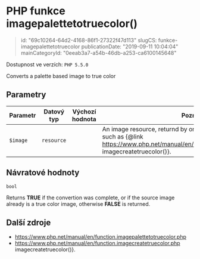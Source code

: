 PHP funkce imagepalettetotruecolor()
====================================

> id: "69c10264-64d2-4168-86f1-27322f47d113"
> slugCS: funkce-imagepalettetotruecolor
> publicationDate: "2019-09-11 10:04:04"
> mainCategoryId: "0eeab3a7-a54b-46db-a253-ca6100145648"

Dostupnost ve verzích: `PHP 5.5.0`

Converts a palette based image to true color


Parametry
--------------

| Parametr | Datový typ | Výchozí hodnota | Poznámka |
|-----|-----|-----|-----|
| `$image` | `resource` |  | An image resource, returnd by one of the image creation functions, such as {@link https://www.php.net/manual/en/function.imagecreatetruecolor.php imagecreatetruecolor()}. |


Návratové hodnoty
----------------

`bool`

Returns <b>TRUE</b> if the convertion was complete, or if the source image already is a true color image, otherwise <b>FALSE</b> is returned.

Další zdroje
------------


- https://www.php.net/manual/en/function.imagepalettetotruecolor.php
- https://www.php.net/manual/en/function.imagecreatetruecolor.php imagecreatetruecolor()}.
</p>

